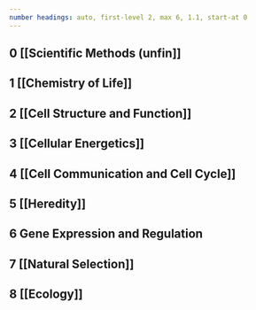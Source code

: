 ```yaml
---
number headings: auto, first-level 2, max 6, 1.1, start-at 0
---
```


## 0 [[Scientific Methods (unfin]]
## 1 [[Chemistry of Life]]
## 2 [[Cell Structure and Function]]
## 3 [[Cellular Energetics]]
## 4 [[Cell Communication and Cell Cycle]]
## 5 [[Heredity]]
## 6 Gene Expression and Regulation
## 7 [[Natural Selection]]
## 8 [[Ecology]]
